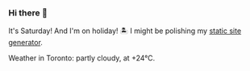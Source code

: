 ### Hi there :wave:

It's Saturday! And I'm on holiday! :desert_island: I might be polishing my [static site generator](https://github.com/bewuethr/pandoc-bash-blog).

Weather in Toronto: partly cloudy, at +24°C.
